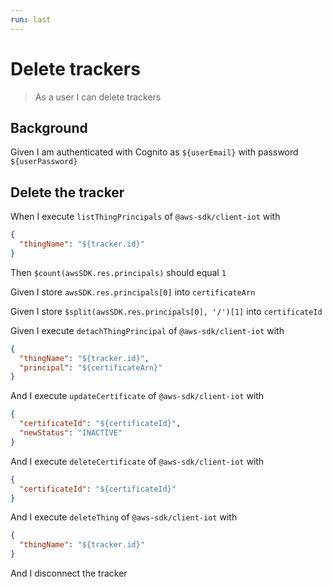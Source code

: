 ```yaml
---
run: last
---
```


# Delete trackers

> As a user I can delete trackers

## Background

Given I am authenticated with Cognito as `${userEmail}` with password
`${userPassword}`

## Delete the tracker

When I execute `listThingPrincipals` of `@aws-sdk/client-iot` with

```json
{
  "thingName": "${tracker.id}"
}
```

Then `$count(awsSDK.res.principals)` should equal `1`

Given I store `awsSDK.res.principals[0]` into `certificateArn`

Given I store `$split(awsSDK.res.principals[0], '/')[1]` into `certificateId`

Given I execute `detachThingPrincipal` of `@aws-sdk/client-iot` with

```json
{
  "thingName": "${tracker.id}",
  "principal": "${certificateArn}"
}
```

And I execute `updateCertificate` of `@aws-sdk/client-iot` with

```json
{
  "certificateId": "${certificateId}",
  "newStatus": "INACTIVE"
}
```

And I execute `deleteCertificate` of `@aws-sdk/client-iot` with

```json
{
  "certificateId": "${certificateId}"
}
```

And I execute `deleteThing` of `@aws-sdk/client-iot` with

```json
{
  "thingName": "${tracker.id}"
}
```

And I disconnect the tracker